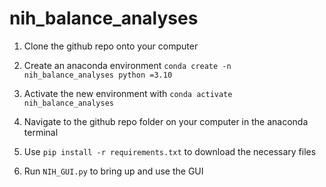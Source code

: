 # nih_balance_analyses

1) Clone the github repo onto your computer

2) Create an anaconda environment 
`conda create -n nih_balance_analyses python =3.10`

3) Activate the new environment with `conda activate nih_balance_analyses`

4) Navigate to the github repo folder on your computer in
the anaconda terminal

5) Use `pip install -r requirements.txt` to download the necessary files

6) Run `NIH_GUI.py` to bring up and use the GUI